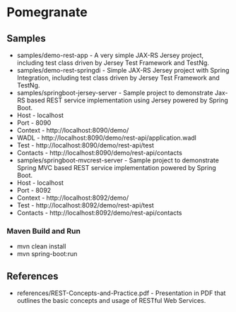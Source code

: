 # Pomegranate

## Samples
* samples/demo-rest-app - A very simple JAX-RS Jersey project, including test class driven by Jersey Test Framework and TestNg.
* samples/demo-rest-springdi - Simple JAX-RS Jersey project with Spring Integration, including test class driven by Jersey Test Framework and TestNg.
* samples/springboot-jersey-server - Sample project to demonstrate Jax-RS based REST service implementation using Jersey powered by Spring Boot.
 * Host - localhost
 * Port - 8090
 * Context - http://localhost:8090/demo/ 
 * WADL - http://localhost:8090/demo/rest-api/application.wadl
 * Test - http://localhost:8090/demo/rest-api/test
 * Contacts - http://localhost:8090/demo/rest-api/contacts
* samples/springboot-mvcrest-server - Sample project to demonstrate Spring MVC based REST service implementation powered by Spring Boot. 
 * Host - localhost
 * Port - 8092
 * Context - http://localhost:8092/demo/ 
 * Test - http://localhost:8092/demo/rest-api/test
 * Contacts - http://localhost:8092/demo/rest-api/contacts

### Maven Build and Run
* mvn clean install
* mvn spring-boot:run

## References
* references/REST-Concepts-and-Practice.pdf - Presentation in PDF that outlines the basic concepts and usage of RESTful Web Services.
